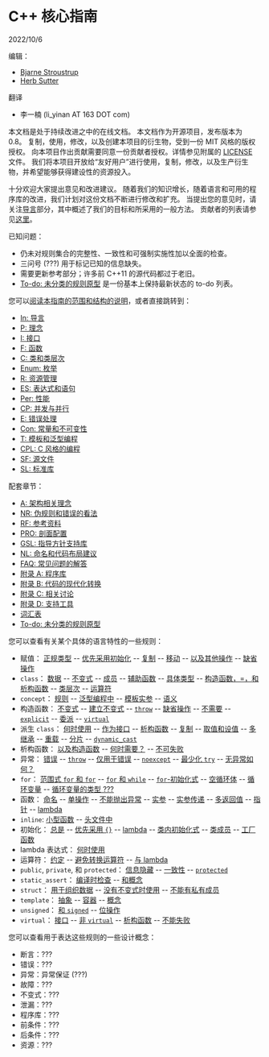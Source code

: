 # <a name="main"></a>C++ 核心指南

2022/10/6

编辑：

* [Bjarne Stroustrup](http://www.stroustrup.com)
* [Herb Sutter](http://herbsutter.com/)

翻译

* 李一楠 (li_yinan AT 163 DOT com)

本文档是处于持续改进之中的在线文档。
本文档作为开源项目，发布版本为 0.8。
复制，使用，修改，以及创建本项目的衍生物，受到一份 MIT 风格的版权授权。
向本项目作出贡献需要同意一份贡献者授权。详情参见附属的 [LICENSE](LICENSE) 文件。
我们将本项目开放给“友好用户”进行使用，复制，修改，以及生产衍生物，并希望能够获得建设性的资源投入。

十分欢迎大家提出意见和改进建议。
随着我们的知识增长，随着语言和可用的程序库的改进，我们计划对这份文档不断进行修改和扩充。
当提出您的意见时，请关注[导言](S-introduction.md#S-introduction)部分，其中概述了我们的目标和所采用的一般方法。
贡献者的列表请参见[这里](S-references.md#SS-ack)。

已知问题：

* 仍未对规则集合的完整性、一致性和可强制实施性加以全面的检查。
* 三问号 (???) 用于标记已知的信息缺失。
* 需要更新参考部分；许多前 C++11 的源代码都过于老旧。
* [To-do: 未分类的规则原型](S-unclassified.md#S-unclassified) 是一份基本上保持最新状态的 to-do 列表。

您可以[阅读本指南的范围和结构的说明](S-abstract.md#S-abstract)，或者直接跳转到：

* [In: 导言](S-introduction.md#S-introduction)
* [P: 理念](S-philosophy.md#S-philosophy)
* [I: 接口](S-interfaces.md#S-interfaces)
* [F: 函数](S-functions.md#S-functions)
* [C: 类和类层次](S-class.md#S-class)
* [Enum: 枚举](S-enum.md#S-enum)
* [R: 资源管理](S-resource.md#S-resource)
* [ES: 表达式和语句](S-expr.md#S-expr)
* [Per: 性能](S-performance.md#S-performance)
* [CP: 并发与并行](S-concurrency.md#S-concurrency)
* [E: 错误处理](S-errors.md#S-errors)
* [Con: 常量和不可变性](S-const.md#S-const)
* [T: 模板和泛型编程](S-templates.md#S-templates)
* [CPL: C 风格的编程](S-cpl.md#S-cpl)
* [SF: 源文件](S-source.md#S-source)
* [SL: 标准库](#???)

配套章节：

* [A: 架构相关理念](S-A.md#S-A)
* [NR: 伪规则和错误的看法](S-not.md#S-not)
* [RF: 参考资料](S-references.md#S-references)
* [PRO: 剖面配置](S-profile.md#S-profile)
* [GSL: 指导方针支持库](#???)
* [NL: 命名和代码布局建议](S-naming.md#S-naming)
* [FAQ: 常见问题的解答](S-faq.md#S-faq)
* [附录 A: 程序库](S-libraries.md#S-libraries)
* [附录 B: 代码的现代化转换](S-modernizing.md#S-modernizing)
* [附录 C: 相关讨论](S-discussion.md#S-discussion)
* [附录 D: 支持工具](S-tools.md#S-tools)
* [词汇表](S-glossary.md#S-glossary)
* [To-do: 未分类的规则原型](S-unclassified.md#S-unclassified)

您可以查看有关某个具体的语言特性的一些规则：

* 赋值：
[正规类型](S-class.md#Rc-regular) --
[优先采用初始化](S-class.md#Rc-initialize) --
[复制](S-class.md#Rc-copy-semantic) --
[移动](S-class.md#Rc-move-semantic) --
[以及其他操作](S-class.md#Rc-matched) --
[缺省操作](S-class.md#Rc-eqdefault)
* `class`：
[数据](S-class.md#Rc-org) --
[不变式](S-class.md#Rc-struct) --
[成员](S-class.md#Rc-member) --
[辅助函数](S-class.md#Rc-helper) --
[具体类型](S-class.md#SS-concrete) --
[构造函数，=，和析构函数](S-class.md#S-ctor) --
[类层次](S-class.md#SS-hier) --
[运算符](S-class.md#SS-overload)
* `concept`：
[规则](S-templates.md#SS-concepts) --
[泛型编程中](S-templates.md#Rt-raise) --
[模板实参](S-templates.md#Rt-concepts) --
[语义](S-templates.md#Rt-low)
* 构造函数：
[不变式](S-class.md#Rc-struct) --
[建立不变式](S-class.md#Rc-ctor) --
[`throw`](S-class.md#Rc-throw) --
[缺省操作](S-class.md#Rc-default0) --
[不需要](S-class.md#Rc-default) --
[`explicit`](S-class.md#Rc-explicit) --
[委派](S-class.md#Rc-delegating) --
[`virtual`](S-class.md#Rc-ctor-virtual)
* 派生 `class`：
[何时使用](S-class.md#Rh-domain) --
[作为接口](S-class.md#Rh-abstract) --
[析构函数](S-class.md#Rh-dtor) --
[复制](S-class.md#Rh-copy) --
[取值和设值](S-class.md#Rh-get) --
[多继承](S-class.md#Rh-mi-interface) --
[重载](S-class.md#Rh-using) --
[分片](S-class.md#Rc-copy-virtual) --
[`dynamic_cast`](S-class.md#Rh-dynamic_cast)
* 析构函数：
[以及构造函数](S-class.md#Rc-matched) --
[何时需要？](S-class.md#Rc-dtor) --
[不可失败](S-class.md#Rc-dtor-fail)
* 异常：
[错误](S-errors.md#S-errors) --
[`throw`](S-errors.md#Re-throw) --
[仅用于错误](S-errors.md#Re-errors) --
[`noexcept`](S-errors.md#Re-noexcept) --
[最少化 `try`](S-errors.md#Re-catch) --
[无异常如何？](S-errors.md#Re-no-throw-codes)
* `for`：
[范围式 `for` 和 `for`](S-expr.md#Res-for-range) --
[`for` 和 `while`](S-expr.md#Res-for-while) --
[`for`-初始化式](S-expr.md#Res-for-init) --
[空循环体](S-expr.md#Res-empty) --
[循环变量](S-expr.md#Res-loop-counter) --
[循环变量的类型 ???](#???)
* 函数：
[命名](S-functions.md#Rf-package) --
[单操作](S-functions.md#Rf-logical) --
[不能抛出异常](S-functions.md#Rf-noexcept) --
[实参](S-functions.md#Rf-smart) --
[实参传递](S-functions.md#Rf-conventional) --
[多返回值](S-functions.md#Rf-out-multi) --
[指针](S-functions.md#Rf-return-ptr) --
[lambda](S-functions.md#Rf-capture-vs-overload)
* `inline`:
[小型函数](S-functions.md#Rf-inline) --
[头文件中](S-source.md#Rs-inline)
* 初始化：
[总是](S-expr.md#Res-always) --
[优先采用 `{}`](S-expr.md#Res-list) --
[lambda](S-expr.md#Res-lambda-init) --
[类内初始化式](S-class.md#Rc-in-class-initializer) --
[类成员](S-class.md#Rc-initialize) --
[工厂函数](S-class.md#Rc-factory)
* lambda 表达式：
[何时使用](S-class.md#SS-lambdas)
* 运算符：
[约定](S-class.md#Ro-conventional) --
[避免转换运算符](S-class.md#Ro-conversion) --
[与 lambda](S-class.md#Ro-lambda)
* `public`, `private`, 和 `protected`：
[信息隐藏](S-class.md#Rc-private) --
[一致性](S-class.md#Rh-public) --
[`protected`](S-class.md#Rh-protected)
* `static_assert`：
[编译时检查](S-philosophy.md#Rp-compile-time) --
[和概念](S-templates.md#Rt-check-class)
* `struct`：
[用于组织数据](S-class.md#Rc-org) --
[没有不变式时使用](S-class.md#Rc-struct) --
[不能有私有成员](S-class.md#Rc-class)
* `template`：
[抽象](S-templates.md#Rt-raise) --
[容器](S-templates.md#Rt-cont) --
[概念](S-templates.md#Rt-concepts)
* `unsigned`：
[和 `signed`](S-expr.md#Res-mix) --
[位操作](S-expr.md#Res-unsigned)
* `virtual`：
[接口](S-interfaces.md#Ri-abstract) --
[非 `virtual`](S-class.md#Rc-concrete) --
[析构函数](S-class.md#Rc-dtor-virtual) --
[不能失败](S-class.md#Rc-dtor-fail)

您可以查看用于表达这些规则的一些设计概念：

* 断言：???
* 错误：???
* 异常：异常保证 (???)
* 故障：???
* 不变式：???
* 泄漏：???
* 程序库：???
* 前条件：???
* 后条件：???
* 资源：???

